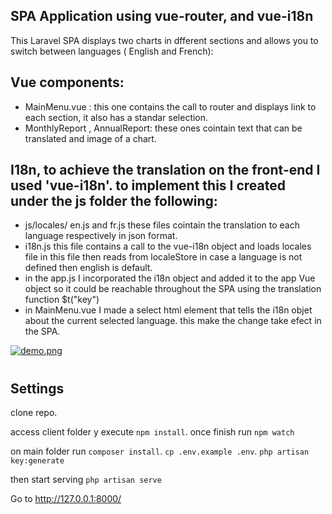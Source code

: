 

## SPA Application  using vue-router, and vue-i18n  

This Laravel SPA displays two charts in dfferent sections and allows you to switch between languages ( English and French):

## Vue components: 
- MainMenu.vue : this one contains the call to router and displays link to each section, it also has a standar selection.
- MonthlyReport , AnnualReport: these ones cointain text that can be translated and image of a chart.

## I18n, to achieve the translation on the front-end I used 'vue-i18n'. to implement this I created under the js folder the following: 
- js/locales/ en.js and fr.js these files cointain the translation to each language respectively in json format. 
- i18n.js this file contains a call to the vue-i18n object and loads locales file in this file then reads from localeStore in case a language is not defined  then english is default.
- in the app.js I incorporated the i18n object and added it to the app Vue object so it could be reachable throughout the SPA using the translation function $t("key") 
- in MainMenu.vue I made a select html element that tells the i18n objet about the current selected language. this make the change take efect in the SPA.     

[![demo.png](https://i.postimg.cc/wMMtnWFd/demo.png)](https://postimg.cc/CnyLqsWv)
#


## Settings

clone repo. 

access client folder y execute  `npm install`. once finish run  `npm watch`  


on main folder run 
`composer install`. 
`cp .env.example .env`. 
`php artisan key:generate` 

then start serving  `php artisan serve` 

Go to http://127.0.0.1:8000/
